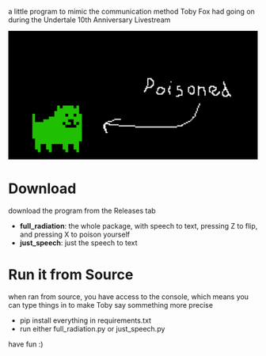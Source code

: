a little program to mimic the communication method Toby Fox had going on during the Undertale 10th Anniversary Livestream

![toby fox, poisoned](img/poisoned.png)

# Download
download the program from the Releases tab
- **full_radiation**: the whole package, with speech to text, pressing Z to flip, and pressing X to poison yourself
- **just_speech**: just the speech to text

# Run it from Source
when ran from source, you have access to the console, which means you can type things in to make Toby say sommething more precise
- pip install everything in requirements.txt
- run either full_radiation.py or just_speech.py

have fun :)

